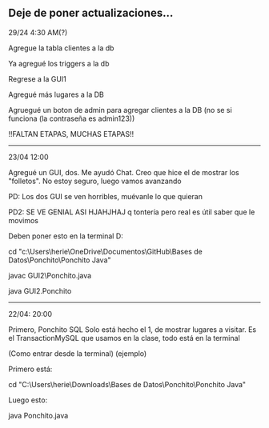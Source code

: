 Deje de poner actualizaciones... 
---
29/24 4:30 AM(?)

Agregue la tabla clientes a la db

Ya agregué los triggers a la db

Regrese a la GUI1

Agregué más lugares a la DB

Agruegué un boton de admin para agregar clientes a la DB (no se si funciona (la contraseña es admin123))

!!FALTAN ETAPAS, MUCHAS ETAPAS!!

---

23/04 12:00

Agregué un GUI, dos. Me ayudó Chat. Creo que hice el de mostrar
los "folletos". No estoy seguro, luego vamos avanzando

PD: Los dos GUI se ven horribles, muévanle lo que quieran

PD2: SE VE GENIAL ASI HJAHJHAJ q tontería pero real es útil saber que le movimos

Deben poner esto en la terminal D:

cd "c:\Users\herie\OneDrive\Documentos\GitHub\Bases de Datos\Ponchito\Ponchito Java\"

javac GUI2\Ponchito.java

java GUI2.Ponchito

---

22/04: 20:00

Primero, Ponchito SQL
Solo está hecho el 1, de mostrar lugares a visitar.
Es el TransactionMySQL que usamos en la clase, todo está en la terminal

(Como entrar desde la terminal) (ejemplo)

Primero está:

cd "C:\Users\herie\Downloads\Bases de Datos\Ponchito\Ponchito Java"

Luego esto:

java Ponchito.java
